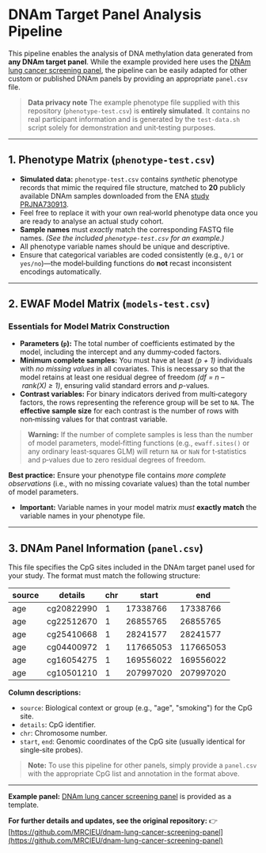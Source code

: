# DNAm Target Panel Analysis Pipeline

This pipeline enables the analysis of DNA methylation data generated from **any DNAm target panel**.
While the example provided here uses the [DNAm lung cancer screening panel](https://github.com/MRCIEU/dnam-lung-cancer-screening-panel), the pipeline can be easily adapted for other custom or published DNAm panels by providing an appropriate `panel.csv` file.

> **Data privacy note**
> The example phenotype file supplied with this repository (`phenotype-test.csv`) is **entirely simulated**. 
> It contains no real participant information and is generated by the `test-data.sh` script solely for demonstration and unit‑testing purposes.

---

## 1. Phenotype Matrix (`phenotype-test.csv`)

* **Simulated data:** `phenotype-test.csv` contains *synthetic* phenotype records that mimic the required file structure, matched to **20** publicly available DNAm samples downloaded from the ENA [study](https://rdcu.be/enNYN) [PRJNA730913](https://www.ebi.ac.uk/ena/browser/view/PRJNA730913). 
* Feel free to replace it with your own real‑world phenotype data once you are ready to analyse an actual study cohort.
* **Sample names** must *exactly* match the corresponding FASTQ file names.
  *(See the included `phenotype-test.csv` for an example.)*
* All phenotype variable names should be unique and descriptive.
* Ensure that categorical variables are coded consistently (e.g., `0/1` or `yes/no`)—the model‑building functions do **not** recast inconsistent encodings automatically.

---

## 2. EWAF Model Matrix (`models-test.csv`)

### Essentials for Model Matrix Construction

* **Parameters (`p`):** The total number of coefficients estimated by the model, including the intercept and any dummy‑coded factors.
* **Minimum complete samples:** You must have at least *(p + 1)* individuals with *no missing values* in all covariates.
  This is necessary so that the model retains at least one residual degree of freedom *(df = n – rank(X) ≥ 1)*, ensuring valid standard errors and *p*-values.
* **Contrast variables:** For binary indicators derived from multi‑category factors, the rows representing the reference group will be set to `NA`.
  The **effective sample size** for each contrast is the number of rows with non‑missing values for that contrast variable.

> **Warning:**
> If the number of complete samples is less than the number of model parameters, model‑fitting functions (e.g., `ewaff.sites()` or any ordinary least‑squares GLM) will return `NA` or `NaN` for t‑statistics and p‑values due to zero residual degrees of freedom.

**Best practice:**
Ensure your phenotype file contains *more complete observations* (i.e., with no missing covariate values) than the total number of model parameters.

* **Important:**
  Variable names in your model matrix *must* **exactly match** the variable names in your phenotype file.

---

## 3. DNAm Panel Information (`panel.csv`)

This file specifies the CpG sites included in the DNAm target panel used for your study.
The format must match the following structure:

| source | details    | chr | start     | end       |
| ------ | ---------- | --- | --------- | --------- |
| age    | cg20822990 | 1   | 17338766  | 17338766  |
| age    | cg22512670 | 1   | 26855765  | 26855765  |
| age    | cg25410668 | 1   | 28241577  | 28241577  |
| age    | cg04400972 | 1   | 117665053 | 117665053 |
| age    | cg16054275 | 1   | 169556022 | 169556022 |
| age    | cg10501210 | 1   | 207997020 | 207997020 |

**Column descriptions:**

* `source`: Biological context or group (e.g., "age", "smoking") for the CpG site.
* `details`: CpG identifier.
* `chr`: Chromosome number.
* `start`, `end`: Genomic coordinates of the CpG site (usually identical for single‑site probes).

> **Note:**
> To use this pipeline for other panels, simply provide a `panel.csv` with the appropriate CpG list and annotation in the format above.

---

**Example panel:**
[DNAm lung cancer screening panel](https://github.com/MRCIEU/dnam-lung-cancer-screening-panel) is provided as a template.

**For further details and updates, see the original repository:**
👉 [https://github.com/MRCIEU/dnam-lung-cancer-screening-panel](https://github.com/MRCIEU/dnam-lung-cancer-screening-panel)
